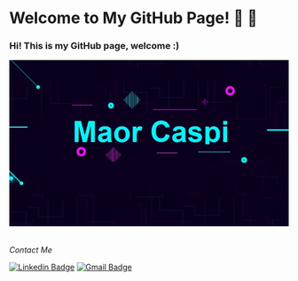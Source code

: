 # Welcome to My GitHub Page!  👋 👋

### Hi! This is my GitHub page, welcome :)

<div class="container">
  <img src="https://github.com/MaorCaspi/MaorCaspi/blob/main/%E2%80%8F%E2%80%8FMaor%20Caspi%20Logo.jpg" height='300' width='550' alt="gif"</img>
</div>
<br />

<p align="left">
<i>Contact Me </i>
  
  [![Linkedin Badge](https://img.shields.io/badge/-MaorCaspi-blue?style=flat-square&logo=Linkedin&logoColor=white&link=https://https://www.linkedin.com/in/maor-caspi/)](https://www.linkedin.com/in/maor-caspi/) 
   [![Gmail Badge](https://img.shields.io/badge/-maorcaspi1996@gmail.com-c14438?style=flat-square&logo=Gmail&logoColor=white&link=mailto:maorcaspi1996@gmail.com)](mailto:maorcaspi1996@gmail.com)  
</p>



